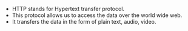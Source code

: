 - HTTP stands for Hypertext transfer protocol.
- This protocol allows us to access the data over the world wide web.
- It transfers the data in the form of plain text, audio, video.